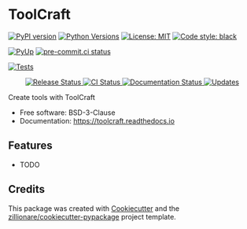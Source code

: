 # ToolCraft


[![PyPI version](https://img.shields.io/pypi/v/toolcraft?style=for-the-badge)](https://pypi.org/project/toolcraft/)
[![Python Versions](https://img.shields.io/pypi/pyversions/toolcraft?style=for-the-badge)](https://pypi.org/project/toolcraft/)
[![License: MIT](https://img.shields.io/pypi/l/toolcraft?style=for-the-badge)](https://opensource.org/licenses/BSD-3-Clause)
[![Code style: black](https://img.shields.io/badge/code%20style-black-000000.svg?style=for-the-badge)](https://github.com/psf/black)

[![PyUp](https://pyup.io/repos/github/SpikingNeurons/toolcraft/shield.svg?style=for-the-badge)](https://pyup.io/repos/github/SpikingNeurons/toolcraft/)
[![pre-commit.ci status](https://results.pre-commit.ci/badge/github/SpikingNeurons/toolcraft/main.svg?style=for-the-badge)](https://results.pre-commit.ci/latest/github/SpikingNeurons/toolcraft/main)


[![Tests](https://github.com/SpikingNeurons/toolcraft/workflows/Tests/badge.svg)](https://github.com/SpikingNeurons/toolcraft/actions?query=workflow%3ATests)


<p align="center">
<a href="https://pypi.python.org/pypi/toolcraft">
    <img src="https://img.shields.io/pypi/v/toolcraft.svg"
        alt = "Release Status">
</a>

<a href="https://github.com/SpikingNeurons/toolcraft/actions">
    <img src="https://github.com/SpikingNeurons/toolcraft/actions/workflows/main.yml/badge.svg?branch=release" alt="CI Status">
</a>

<a href="https://toolcraft.readthedocs.io/en/latest/?badge=latest">
    <img src="https://readthedocs.org/projects/toolcraft/badge/?version=latest" alt="Documentation Status">
</a>

<a href="https://pyup.io/repos/github/SpikingNeurons/toolcraft/">
<img src="https://pyup.io/repos/github/SpikingNeurons/toolcraft/shield.svg" alt="Updates">
</a>

</p>


Create tools with ToolCraft


* Free software: BSD-3-Clause
* Documentation: <https://toolcraft.readthedocs.io>


## Features

* TODO

## Credits

This package was created with [Cookiecutter](https://github.com/audreyr/cookiecutter) and the [zillionare/cookiecutter-pypackage](https://github.com/zillionare/cookiecutter-pypackage) project template.
